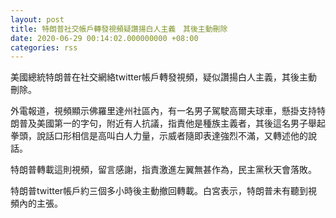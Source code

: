 ```yaml
---
layout: post
title: 特朗普社交帳戶轉發視頻疑讚揚白人主義　其後主動刪除
date: 2020-06-29 00:14:02.000000000 +08:00
categories: rss
---
```


美國總統特朗普在社交網絡twitter帳戶轉發視頻，疑似讚揚白人主義，其後主動刪除。

外電報道，視頻顯示佛羅里達州社區內，有一名男子駕駛高爾夫球車，懸掛支持特朗普及美國第一的字句，附近有人抗議，指責他是種族主義者，其後這名男子舉起拳頭，說話口形相信是高叫白人力量，示威者隨即表達強烈不滿，又轉述他的說話。

特朗普轉載這則視頻，留言感謝，指責激進左翼無甚作為，民主黨秋天會落敗。

特朗普twitter帳戶約三個多小時後主動撤回轉載。白宮表示，特朗普未有聽到視頻內的主張。
